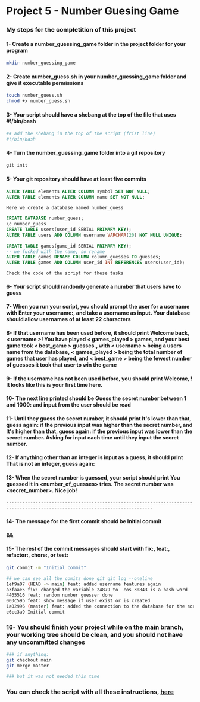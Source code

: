 # Project 5 - Number Guesing Game

### My steps for the completition of this project

#### 1- Create a number_guessing_game folder in the project folder for your program
~~~ bash
mkdir number_guessing_game
~~~

#### 2- Create number_guess.sh in your number_guessing_game folder and give it executable permissions
~~~ bash
touch number_guess.sh
chmod +x number_guess.sh
~~~

#### 3- Your script should have a shebang at the top of the file that uses #!/bin/bash
~~~ bash
## add the shebang in the top of the script (frist line)
#!/bin/bash
~~~

#### 4- Turn the number_guessing_game folder into a git repository
~~~ sql
git init
~~~

#### 5- Your git repository should have at least five commits
~~~ sql
ALTER TABLE elements ALTER COLUMN symbol SET NOT NULL;
ALTER TABLE elements ALTER COLUMN name SET NOT NULL;
~~~

<code>Here we create a database named number_guess</code>

~~~ sql
CREATE DATABASE number_guess;
\c number_guess
CREATE TABLE users(user_id SERIAL PRIMARY KEY);
ALTER TABLE users ADD COLUMN username VARCHAR(20) NOT NULL UNIQUE;

CREATE TABLE games(game_id SERIAL PRIMARY KEY);
-- we fucked with the name, so rename
ALTER TABLE games RENAME COLUMN column_guesses TO guesses;
ALTER TABLE games ADD COLUMN user_id INT REFERENCES users(user_id);
~~~

<code>Check the code of the script for these tasks</code>

#### 6- Your script should randomly generate a number that users have to guess
#### 7- When you run your script, you should prompt the user for a username with Enter your username:, and take a username as input. Your database should allow usernames of at least 22 characters
#### 8- If that username has been used before, it should print Welcome back, < username >! You have played < games_played > games, and your best game took < best_game > guesses., with < username > being a users name from the database, < games_played > being the total number of games that user has played, and < best_game > being the fewest number of guesses it took that user to win the game
#### 9- If the username has not been used before, you should print Welcome, <username>! It looks like this is your first time here.
#### 10- The next line printed should be Guess the secret number between 1 and 1000: and input from the user should be read
#### 11- Until they guess the secret number, it should print It's lower than that, guess again: if the previous input was higher than the secret number, and It's higher than that, guess again: if the previous input was lower than the secret number. Asking for input each time until they input the secret number.
#### 12- If anything other than an integer is input as a guess, it should print That is not an integer, guess again:
#### 13- When the secret number is guessed, your script should print You guessed it in <number_of_guesses> tries. The secret number was <secret_number>. Nice job!

<code>-----------------------------------------------------------------------------------------------------------------------------</code>

#### 14- The message for the first commit should be Initial commit
#### &&
#### 15- The rest of the commit messages should start with fix:, feat:, refactor:, chore:, or test:
~~~ bash
git commit -m "Initial commit"

## we can see all the comits done git git log --oneline
1ef9a07 (HEAD -> main) feat: added username features again
a3faae5 fix: changed the variable 24879 to  cos 30843 is a bash word
4465516 feat: random number guesser done
003c59b feat: show message if user exist or is created
1a02996 (master) feat: added the connection to the database for the script
e6cc3a9 Initial commit
~~~

### 16- You should finish your project while on the main branch, your working tree should be clean, and you should not have any uncommitted changes
~~~ bash
### if anything:
git checkout main
git merge master

### but it was not needed this time
~~~

### You can check the script with all these instructions, [here](https://github.com/AitorSantaeugenia/freecodecamp-projects/tree/main/relational_database_(beta)/Project_4_Periodic_table_database/submit)



